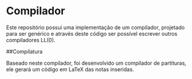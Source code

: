 # Compilador

Este repositório possui uma implementação de um compilador, projetado para ser genérico e através deste código ser possível escrever outros compiladores LL(0).

##Compilatura

Baseado neste compilador, foi desenvolvido um compilador de partituras, ele gerará um código em LaTeX das notas inseridas.
